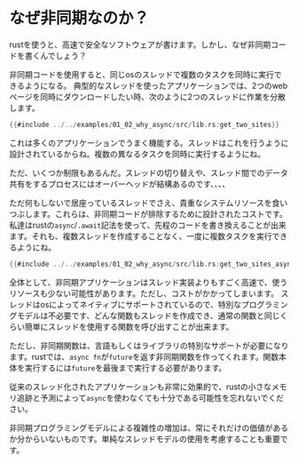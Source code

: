 # なぜ非同期なのか？

rustを使うと、高速で安全なソフトウェアが書けます。しかし、なぜ非同期コードを書くんでしょう？

非同期コードを使用すると、同じosのスレッドで複数のタスクを同時に実行できるようになる。 典型的なスレッドを使ったアプリケーションでは、2つのwebページを同時にダウンロードしたい時、次のように2つのスレッドに作業を分散します。

```rust
{{#include ../../examples/01_02_why_async/src/lib.rs:get_two_sites}}
```

これは多くのアプリケーションでうまく機能する。スレッドはこれを行うように設計されているからね。複数の異なるタスクを同時に実行するようにね。

ただ、いくつか制限もあるんだ。スレッドの切り替えや、スレッド間でのデータ共有をするプロセスにはオーバーヘッドが結構あるのです、、、、

ただ何もしないで居座っているスレッドでさえ、貴重なシステムリソースを食いつぶします。これらは、非同期コードが排除するために設計されたコストです。私達はrustの`async`/`.await`記法を使って、先程のコードを書き換えることが出来ます。それも、複数スレッドを作成することなく、一度に複数タスクを実行できるようにね。

```rust
{{#include ../../examples/01_02_why_async/src/lib.rs:get_two_sites_async}}
```

全体として、非同期アプリケーションはスレッド実装よりもすごく高速で、使うリソースも少ない可能性があります。ただし、コストがかかってしまいます。
スレッドはosによってネイティブにサポートされているので、特別なプログラミングモデルは不必要です、どんな関数もスレッドを作成でき、通常の関数と同じくらい簡単にスレッドを使用する関数を呼び出すことが出来ます。

ただし、非同期関数は、言語もしくはライブラリの特別なサポートが必要になります。rustでは、`async fn`が`future`を返す非同期関数を作ってくれます。関数本体を実行するには`future`を最後まで実行する必要があります。

従来のスレッド化されたアプリケーションも非常に効果的で、rustの小さなメモリ追跡と予測によって`async`を使わなくても十分である可能性を忘れないでください。

非同期プログラミングモデルによる複雑性の増加は、常にそれだけの価値があるか分からいないものです。単純なスレッドモデルの使用を考慮することも重要です。
